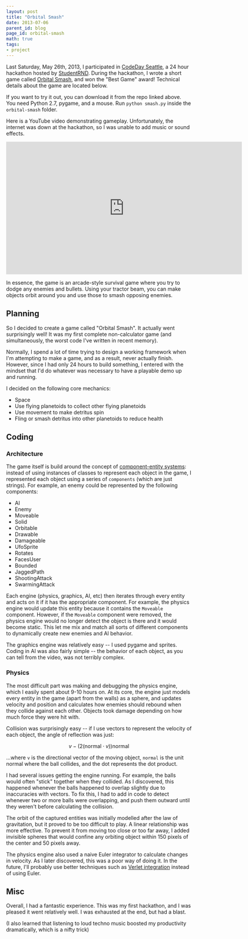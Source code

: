 ```yaml
---
layout: post
title: "Orbital Smash"
date: 2013-07-06
parent_id: blog
page_id: orbital-smash
math: true
tags: 
- project
---
```


Last Saturday, May 26th, 2013, I participated in [CodeDay Seattle][cds], a 24 hour hackathon hosted by [StudentRND][srnd]. During the hackathon, I wrote a short game called [Orbital Smash][os], and won the "Best Game" award! Technical details about the game are located below.

If you want to try it out, you can download it from the repo linked above. You need Python 2.7, pygame, and a mouse. Run `python smash.py` inside the `orbital-smash` folder.

Here is a YouTube video demonstrating gameplay. Unfortunately, the internet was down at the hackathon, so I was unable to add music or sound effects.

<iframe width="640" height="360" src="http://www.youtube.com/embed/78M79fYp4jU?rel=0" frameborder="0" allowfullscreen></iframe>

In essence, the game is an arcade-style survival game where you try to dodge any enemies and bullets. Using your tractor beam, you can make objects orbit around you and use those to smash opposing enemies.

  [cds]: https://codeday.org/seattle
  [srnd]: http://studentrnd.org/
  [os]: https://github.com/Michael0x2a/Orbital-Smash

## Planning

So I decided to create a game called "Orbital Smash". It actually went surprisingly well! It was my first complete non-calculator game (and simultaneously, the worst code I've written in recent memory). 

Normally, I spend a lot of time trying to design a working framework when I'm attempting to make a game, and as a result, never actually finish. However, since I had only 24 hours to build something, I entered with the mindset that I'd do whatever was necessary to have a playable demo up and running.

I decided on the following core mechanics:

-   Space
-   Use flying planetoids to collect other flying planetoids
-   Use movement to make detritus spin
-   Fling or smash detritus into other planetoids to reduce health


## Coding

### Architecture

The game itself is build around the concept of [component-entity systems][ces]: instead of using instances of classes to represent each object in the game, I represented each object using a series of `components` (which are just strings). For example, an enemy could be represented by the following components:

-   AI
-   Enemy
-   Moveable
-   Solid
-   Orbitable
-   Drawable
-   Damageable
-   UfoSprite
-   Rotates
-   FacesUser
-   Bounded
-   JaggedPath
-   ShootingAttack
-   SwarmingAttack

Each engine (physics, graphics, AI, etc) then iterates through every entity and acts on it if it has the appropriate component. For example, the physics engine would update this entity because it contains the `Moveable` component. However, if the `Moveable` component were removed, the physics engine would no longer detect the object is there and it would become static.  This let me mix and match all sorts of different components to dynamically create new enemies and AI behavior.

The graphics engine was relatively easy -- I used pygame and sprites. Coding in AI was also fairly simple -- the behavior of each object, as you can tell from the video, was not terribly complex.

  [ces]: http://www.reddit.com/r/gamedev/comments/1f83c5/3_articles_about_component_entity_systems/

### Physics

The most difficult part was making and debugging the physics engine, which I easily spent about 9-10 hours on. At its core, the engine just models every entity in the game (apart from the walls) as a sphere, and updates velocity and position and calculates how enemies should rebound when they collide against each other. Objects took damage depending on how much force they were hit with.

Collision was surprisingly easy -- if I use vectors to represent the velocity of each object, the angle of reflection was just:

$$
v - (2 (\text{normal} \cdot v)) \text{normal}
$$

...where `v` is the directional vector of the moving object, `normal` is the unit normal where the ball collides, and the dot represents the dot product.

I had several issues getting the engine running. For example, the balls would often "stick" together when they collided. As I discovered, this happened whenever the balls happened to overlap slightly due to inaccuracies with vectors. To fix this, I had to add in code to detect whenever two or more balls were overlapping, and push them outward until they weren't before calculating the collision.

The orbit of the captured entities was initially modelled after the law of gravitation, but it proved to be too difficult to play. A linear relationship was more effective. To prevent it from moving too close or too far away, I added invisible spheres that would confine any orbiting object within 150 pixels of the center and 50 pixels away.

The physics engine also used a naive Euler integrator to calculate changes in velocity. As I later discovered, this was a poor way of doing it. In the future, I'll probably use better techniques such as [Verlet integration][vi] instead of using Euler.

  [vi]: http://en.wikipedia.org/wiki/Verlet_integration

## Misc

Overall, I had a fantastic experience. This was my first hackathon, and I was pleased it went relatively well. I was exhausted at the end, but had a blast.

(I also learned that listening to loud techno music boosted my productivity dramatically, which is a nifty trick)
